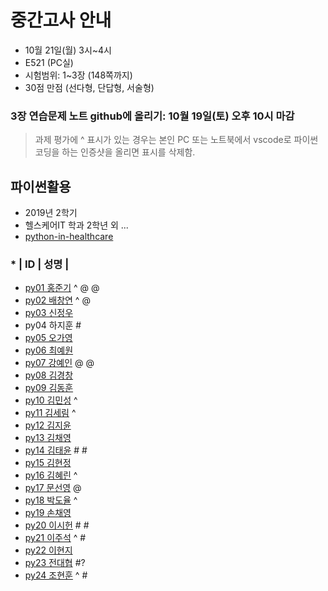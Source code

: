 # 중간고사 안내
- 10월 21일(월) 3시~4시
- E521 (PC실)
- 시험범위: 1~3장 (148쪽까지)
- 30점 만점 (선다형, 단답형, 서술형)

### 3장 연습문제 노트 github에 올리기: 10월 19일(토) 오후 10시 마감
> 과제 평가에 ^ 표시가 있는 경우는 본인 PC 또는 노트북에서 vscode로 파이썬 코딩을 하는 인증샷을 올리면 표시를 삭제함.


## 파이썬활용
- 2019년 2학기 
- 헬스케어IT 학과 2학년 외 ...
- [python-in-healthcare](https://data-flair.training/blogs/python-in-healthcare/)

### * | ID | 성명 |
- [py01	홍준기](https://github.com/hjg5015/py01) ^ @ @
- [py02	배창연](https://github.com/py02/py02)  ^ @
- [py03	신정우](https://github.com/wjddn1998/py03)
- py04	하지훈  #
- [py05	오가영](https://github.com/OGa-young/py05) 
- [py06	최예원](https://github.com/tiger0854/py06) 
- [py07	강예인](https://github.com/KangYein/py07)  @ @
- [py08	김경창](https://github.com/rudckd0103/py08) 
- [py09	김동훈](https://github.com/rlaehdgns03/py09)
- [py10	김민성](https://github.com/minseongkimpy/py10) ^
- [py11	김세림](https://github.com/seelvita/py11) ^
- [py12	김지윤](https://github.com/KIMJIYOON-PYTHON/py12)
- [py13	김채영](https://github.com/kimchaeyoung-student/py13)
- [py14	김태윤](https://github.com/taeyoon-99/py14) # #
- [py15	김현정](https://github.com/dasdasqs2/py15)
- [py16	김혜린](https://github.com/Kim-Hyerin/py16) ^
- [py17	문선영](https://github.com/anstjsdud/py17) @
- [py18	박도율](https://github.com/DoyulPark/py_18) ^
- [py19	손채영](https://github.com/chaeyeongSon/py19)
- [py20	이시헌](https://github.com/LSH-123/py20) # #
- [py21	이주석](https://github.com/LEEJUSEOK/py21) ^ # 
- [py22	이현지](https://github.com/ji91134/py_22)
- [py23	전대협](https://github.com/eoguq555/py23) #?
- [py24	조현훈](https://github.com/cky2675/py24) ^ #
